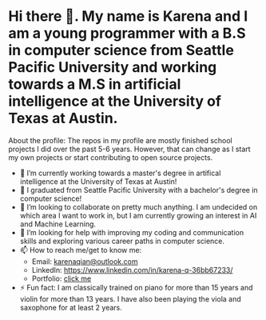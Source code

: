 # Hi there 👋. My name is Karena and I am a young programmer with a B.S in computer science from Seattle Pacific University and working towards a M.S in artificial intelligence at the University of Texas at Austin.
About the profile: The repos in my profile are mostly finished school projects I did over the past 5-6 years. However, that can change as I start my own projects or start contributing to open source projects.

- 🔭 I’m currently working towards a master's degree in artifical intelligence at the University of Texas at Austin!
- 🌱 I graduated from Seattle Pacific University with a bachelor's degree in computer science!
- 👯 I’m looking to collaborate on pretty much anything. I am undecided on which area I want to work in, but I am currently growing an interest in AI and Machine Learning.
- 🤔 I’m looking for help with improving my coding and communication skills and exploring various career paths in computer science.
- 📫 How to reach me/get to know me: 
  - Email: karenaqian@outlook.com
  - LinkedIn: https://www.linkedin.com/in/karena-q-36bb67233/
  - Portfolio: [click me](https://yijiepv.github.io/)
- ⚡ Fun fact: I am classically trained on piano for more than 15 years and violin for more than 13 years. I have also been playing the viola and saxophone for at least 2 years.

<!--
**YiJiePV/YiJiePV** is a ✨ _special_ ✨ repository because its `README.md` (this file) appears on your GitHub profile.

Here are some ideas to get you started:

- 🔭 I’m currently working on ...
- 🌱 I’m currently learning ...
- 👯 I’m looking to collaborate on ...
- 🤔 I’m looking for help with ...
- 💬 Ask me about ...
- 📫 How to reach me: ...
- 😄 Pronouns: ...
- ⚡ Fun fact: ...
-->
